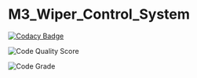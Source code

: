 # M3_Wiper_Control_System

[![Codacy Badge](https://app.codacy.com/project/badge/Grade/3984d1846a2d4fdcabaca2d648716d53)](https://www.codacy.com/gh/VunnamLakshmiPrasanna/M3_Wiper_Control_System/dashboard?utm_source=github.com&amp;utm_medium=referral&amp;utm_content=VunnamLakshmiPrasanna/M3_Wiper_Control_System&amp;utm_campaign=Badge_Grade)

![Code Quality Score](https://api.codiga.io/project/33450/score/svg)

![Code Grade](https://api.codiga.io/project/33450/status/svg)
